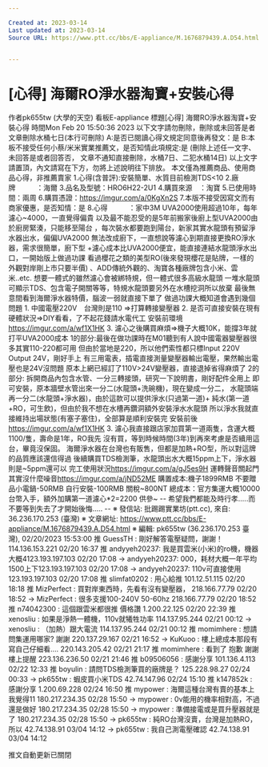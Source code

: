 ```yaml
---

Created at: 2023-03-14
Last updated at: 2023-03-14
Source URL: https://www.ptt.cc/bbs/E-appliance/M.1676879439.A.D54.html


---
```


# [心得] 海爾RO淨水器淘寶+安裝心得


作者pk655tw (大學的天空)
看板E-appliance
標題\[心得\] 海爾RO淨水器淘寶+安裝心得
時間Mon Feb 20 15:50:36 2023
以下文字請勿刪除，刪除或未回答是者文章刪除水桶七日(本行可刪除) A:是否已閱讀心得文規定同意後再發文：是 B:本板不接受任何小蔡/米米實業推薦文，是否知情此項規定:是 (刪除上述任一文字、未回答是或者回答否， 文章不通知直接刪除，水桶7日、二犯水桶14日) 以上文字請置頂，內文請寫在下方，勿將上述說明往下排放。 本文僅為推薦商品、使用商品心得，非推薦賣家 1.心得(含普評):安裝簡單、水質目前檢測TDS<10 2.廠牌　　　：海爾 3.品名及型號：HRO6H22-2U1 4.購買來源　：淘寶 5.已使用時間：兩周 6.購買憑證：<https://imgur.com/a/0KgXn2S> 7.本版不接受因寫文而有商家優惠，是否知情：是 8.心得　　　：家中3M UVA2000使用超過10年，每年濾心~4000，一直覺得偏貴 以及最不能忍受的是5年前搬家後廚上型UVA2000由於廚房緊湊，只能移至陽台 ，每次裝水都要跑到陽台，新家其實水龍頭有預留淨水器出水，偏偏UVA2000 無法改成廚下，一直想說等濾心到期直接更換RO淨水器，需求很簡單，廚下型 +濾心成本比UVA2000便宜，能直接連結水龍頭淨水出口，一開始版上做過功課 看過櫻花之類的美型RO(後來發現櫻花是貼牌，一樣的外觀對岸剛上市只要半價) 、ADD傳統外觀的、淘寶各種廠牌包含小米、雲米..etc. 想要一體式的雖然濾心會被綁特規，但一體式很多高級水龍頭 一堆水龍頭可顯示TDS、包含電子開關等等，特規水龍頭要另外在水槽挖洞所以放棄 最後無意間看到海爾淨水器特價，腦波一弱就直接下單了 做過功課大概知道會遇到幾個問題 1. 中國電壓220V　台灣則是110 =>打算轉接變壓器 2. 是否可直接安裝在現有硬體狀況=>DIY看看，了不起花錢請水電代工 安裝前環境<https://imgur.com/a/wf1X1HK> 3. 濾心之後購買麻煩=>機子大概10K，能撐3年就打平UVA2000成本 1的部分:最後在做功課時在M01聽到有人說中國電器變壓器很多其實110-220都可用 但由於當地是220，所以他們索性都只標Input 220V Output 24V，剛好手上 有三用電表，插電直接測量變壓器輸出電壓，果然輸出電壓也是24V沒問題 原本上網已經訂了110V>24V變壓器，直接退掉省得麻煩了 2的部分: 拆開商品內包含水管、一分三轉接頭，研究一下說明書，剛好配件全用上 即可安裝，原本牆壁水管出來一分二(水龍頭+洗碗機)，現在變成一分二， 水龍頭端再一分二(水龍頭+淨水器)，由於這款可以提供淨水(只過第一道)+ 純水(第一道+RO，可生飲)，但由於我不想在水槽再鑽洞額外安裝淨水水龍頭 所以淨水我就直接維持出場狀態(有塞子塞住)，全部算是順利安裝完 安裝前後 <https://imgur.com/a/wf1X1HK> 3. 濾心我直接跟店家加買第一道兩隻，含運大概1100/隻，壽命是1年，RO我先 沒有買，等到時候時間(3年)到再來考慮是否續用這台，畢竟沒保固。 海爾淨水器在台灣也有販售，但都是加熱+RO型，所以對這牌的品質應該還信得過 後續購買TDS檢測筆，水龍頭出水大概15ppm上下，淨水器則是~5ppm還可以 完工使用狀況<https://imgur.com/a/gJ5es9H> 運轉聲音關起門其實沒什麼噪音<https://imgur.com/a/jND52ME> 購置成本:機子1899RMB 不要贈品小電鍋-50RMB 自行安裝-100RMB 關稅~800NT 總成本：官方集運大概10000台幣入手，額外加購第一道濾心\*2=2200 供參~ -- 希望我們都能及時行孝.....而不要等到失去了才開始後悔..... -- ※ 發信站: 批踢踢實業坊(ptt.cc), 來自: 36.236.170.253 (臺灣) ※ 文章網址: <https://www.ptt.cc/bbs/E-appliance/M.1676879439.A.D54.html> ※ 編輯: pk655tw (36.236.170.253 臺灣), 02/20/2023 15:53:00
推 GuessTH : 剛好解答電壓疑問，謝謝！114.136.153.221 02/20 16:37
推 andyyeh20237: 我是買雲米(小米)的ro機，機器大概4123.193.197.103 02/20 17:08
→ andyyeh20237: 000，耗材大概一年平均1500上下123.193.197.103 02/20 17:08
→ andyyeh20237: 110v可直接使用123.193.197.103 02/20 17:08
推 slimfat0202 : 用心給推 101.12.51.115 02/20 18:18
推 MizPerfect : 買對岸東西時，先看有沒有變壓器， 218.166.77.79 02/20 18:52
→ MizPerfect : 很多支援100-240V 50-60hz 218.166.77.79 02/20 18:52
推 n74042300 : 這個跟雲米都很推 價格讚 1.200.22.125 02/20 22:39
推 xenosliu : 如果是淨熱一體機，110v就犧牲功率 114.137.95.244 02/21 00:12
→ xenosliu : （加熱）跟大電流 114.137.95.244 02/21 00:12
推 momimhere : 想請問集運用哪家? 謝謝 220.137.29.167 02/21 16:52
→ KuKuoo : 樓上總成本那段有寫自己仔細看…. 220.143.205.42 02/21 21:17
推 momimhere : 看到了 抱歉 謝謝樓上提醒 223.136.236.50 02/21 21:46
推 b09506056 : 感謝分享 101.136.4.113 02/22 12:33
推 boyulin : 請問TDS檢測筆買的廠牌是？ 125.228.98.27 02/24 00:33
→ pk655tw : 蝦皮買小米TDS 42.74.147.96 02/24 15:10
推 k147852k : 感謝分享 1.200.69.228 02/24 16:50
推 mypower : 海爾這種台灣有賣的基本上我覺得11 180.217.234.35 02/28 15:50
→ mypower : 0v能用的機率相對高，不過還是做好 180.217.234.35 02/28 15:50
→ mypower : 準備接電或是買升壓器就是了 180.217.234.35 02/28 15:50
→ pk655tw : 純RO台灣沒賣，台灣是加熱RO，所以 42.74.138.91 03/04 14:12
→ pk655tw : 我自己測電壓確認 42.74.138.91 03/04 14:12

推文自動更新已關閉

